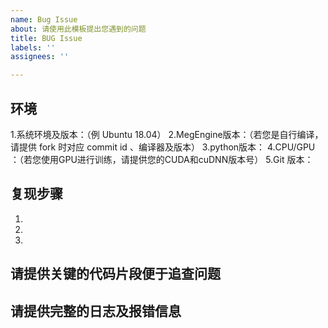 ```yaml
---
name: Bug Issue
about: 请使用此模板提出您遇到的问题
title: BUG Issue
labels: ''
assignees: ''

---
```


<!-- 请您简介清晰的描述您遇到的问题 -->
## 环境
1.系统环境及版本：（例 Ubuntu 18.04）
2.MegEngine版本：（若您是自行编译，请提供 fork 时对应 commit id 、编译器及版本）
3.python版本：
4.CPU/GPU ：（若您使用GPU进行训练，请提供您的CUDA和cuDNN版本号）
5.Git 版本：

## 复现步骤
1.
2.
3.

## 请提供关键的代码片段便于追查问题



## 请提供完整的日志及报错信息
